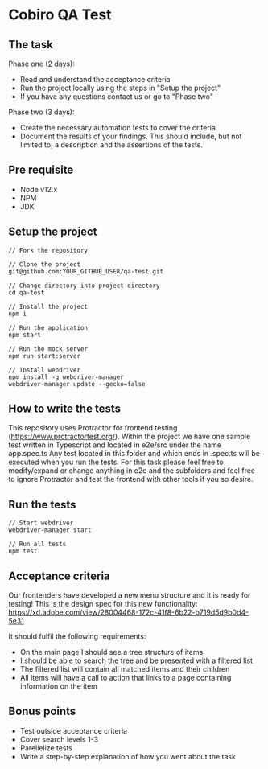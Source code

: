 # Cobiro QA Test

## The task

Phase one (2 days):

- Read and understand the acceptance criteria
- Run the project locally using the steps in "Setup the project"
- If you have any questions contact us or go to "Phase two"

Phase two (3 days):

- Create the necessary automation tests to cover the criteria
- Document the results of your findings. This should include, but not limited to, a description and the assertions of the tests.

## Pre requisite

- Node v12.x
- NPM
- JDK

## Setup the project

```
// Fork the repository

// Clone the project
git@github.com:YOUR_GITHUB_USER/qa-test.git

// Change directory into project directory
cd qa-test

// Install the project
npm i

// Run the application
npm start

// Run the mock server
npm run start:server

// Install webdriver
npm install -g webdriver-manager
webdriver-manager update --gecko=false
```

## How to write the tests

This repository uses Protractor for frontend testing (https://www.protractortest.org/).
Within the project we have one sample test written in Typescript and located in e2e/src under the name app.spec.ts
Any test located in this folder and which ends in .spec.ts will be executed when you run the tests.
For this task please feel free to modify/expand or change anything in e2e and the subfolders and feel free to ignore Protractor and test the frontend with other tools if you so desire.

## Run the tests

```
// Start webdriver
webdriver-manager start

// Run all tests
npm test
```

## Acceptance criteria

Our frontenders have developed a new menu structure and it is ready for testing!
This is the design spec for this new functionality: https://xd.adobe.com/view/28004468-172c-41f8-6b22-b719d5d9b0d4-5e31

It should fulfil the following requirements:

- On the main page I should see a tree structure of items
- I should be able to search the tree and be presented with a filtered list
- The filtered list will contain all matched items and their children
- All items will have a call to action that links to a page containing information on the item

## Bonus points

- Test outside acceptance criteria
- Cover search levels 1-3
- Parellelize tests
- Write a step-by-step explanation of how you went about the task
